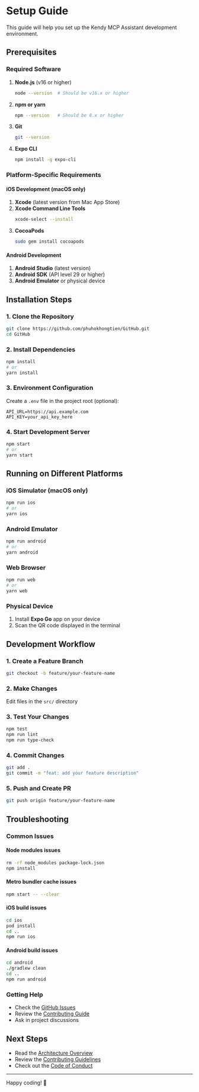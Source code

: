 # Setup Guide

This guide will help you set up the Kendy MCP Assistant development environment.

## Prerequisites

### Required Software

1. **Node.js** (v16 or higher)
   ```bash
   node --version  # Should be v16.x or higher
   ```

2. **npm or yarn**
   ```bash
   npm --version   # Should be 8.x or higher
   ```

3. **Git**
   ```bash
   git --version
   ```

4. **Expo CLI**
   ```bash
   npm install -g expo-cli
   ```

### Platform-Specific Requirements

#### iOS Development (macOS only)

1. **Xcode** (latest version from Mac App Store)
2. **Xcode Command Line Tools**
   ```bash
   xcode-select --install
   ```
3. **CocoaPods**
   ```bash
   sudo gem install cocoapods
   ```

#### Android Development

1. **Android Studio** (latest version)
2. **Android SDK** (API level 29 or higher)
3. **Android Emulator** or physical device

## Installation Steps

### 1. Clone the Repository

```bash
git clone https://github.com/phuhokhongtien/GitHub.git
cd GitHub
```

### 2. Install Dependencies

```bash
npm install
# or
yarn install
```

### 3. Environment Configuration

Create a `.env` file in the project root (optional):

```env
API_URL=https://api.example.com
API_KEY=your_api_key_here
```

### 4. Start Development Server

```bash
npm start
# or
yarn start
```

## Running on Different Platforms

### iOS Simulator (macOS only)

```bash
npm run ios
# or
yarn ios
```

### Android Emulator

```bash
npm run android
# or
yarn android
```

### Web Browser

```bash
npm run web
# or
yarn web
```

### Physical Device

1. Install **Expo Go** app on your device
2. Scan the QR code displayed in the terminal

## Development Workflow

### 1. Create a Feature Branch

```bash
git checkout -b feature/your-feature-name
```

### 2. Make Changes

Edit files in the `src/` directory

### 3. Test Your Changes

```bash
npm test
npm run lint
npm run type-check
```

### 4. Commit Changes

```bash
git add .
git commit -m "feat: add your feature description"
```

### 5. Push and Create PR

```bash
git push origin feature/your-feature-name
```

## Troubleshooting

### Common Issues

#### Node modules issues

```bash
rm -rf node_modules package-lock.json
npm install
```

#### Metro bundler cache issues

```bash
npm start -- --clear
```

#### iOS build issues

```bash
cd ios
pod install
cd ..
npm run ios
```

#### Android build issues

```bash
cd android
./gradlew clean
cd ..
npm run android
```

### Getting Help

- Check the [GitHub Issues](https://github.com/phuhokhongtien/GitHub/issues)
- Review the [Contributing Guide](../CONTRIBUTING.md)
- Ask in project discussions

## Next Steps

- Read the [Architecture Overview](ARCHITECTURE.md)
- Review the [Contributing Guidelines](../CONTRIBUTING.md)
- Check out the [Code of Conduct](../CODE_OF_CONDUCT.md)

---

Happy coding! 🚀
